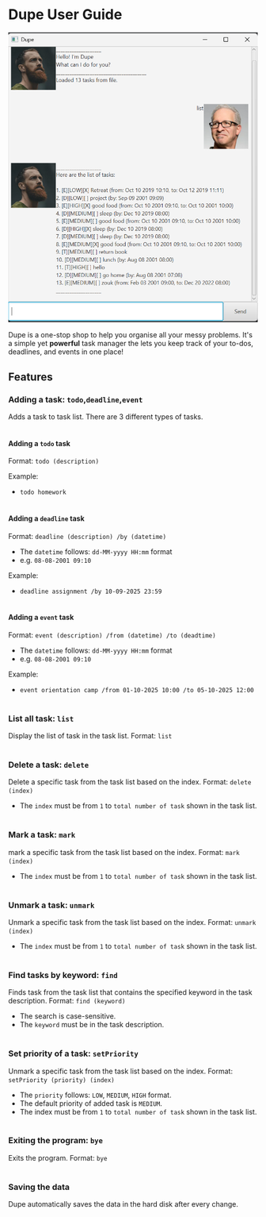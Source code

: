 # Dupe User Guide


![Ui.png](Ui.png)

Dupe is a one-stop shop to help you organise all your messy problems. 
It's a simple yet **powerful** task manager the lets you keep track of your to-dos,
deadlines, and events in one place!

## Features
### Adding a task: `todo`,`deadline`,`event`
Adds a task to task list. There are 3 different types of tasks.
<br><br>

#### Adding a `todo` task
Format: `todo (description)`

Example:
* `todo homework`
<br><br>

#### Adding a `deadline` task
Format: `deadline (description) /by (datetime)`
* The `datetime` follows: `dd-MM-yyyy HH:mm` format
* e.g. `08-08-2001 09:10` 

Example:
* `deadline assignment /by 10-09-2025 23:59`
<br><br>

#### Adding a `event` task
Format: `event (description) /from (datetime) /to (deadtime)`
* The `datetime` follows: `dd-MM-yyyy HH:mm` format
* e.g. `08-08-2001 09:10`


Example:
* `event orientation camp /from 01-10-2025 10:00 /to 05-10-2025 12:00`
  <br><br>

### List all task: `list`
Display the list of task in the task list.
Format: `list`
<br><br>

### Delete a task: `delete`
Delete a specific task from the task list based on the index.
Format: `delete (index)`
* The `index` must be from `1` to `total number of task` shown in the task list.
<br><br>

### Mark a task: `mark`
mark a specific task from the task list based on the index.
Format: `mark (index)`
* The `index` must be from `1` to `total number of task` shown in the task list.
  <br><br>

### Unmark a task: `unmark`
Unmark a specific task from the task list based on the index.
Format: `unmark (index)`
* The `index` must be from `1` to `total number of task` shown in the task list.
  <br><br>

### Find tasks by keyword: `find`
Finds task from the task list that contains the specified keyword in the task description.
Format: `find (keyword)`
* The search is case-sensitive. 
* The `keyword` must be in the task description.
<br><br>

### Set priority of a task: `setPriority`
Unmark a specific task from the task list based on the index.
Format: `setPriority (priority) (index)`
* The `priority` follows: `LOW`, `MEDIUM`, `HIGH` format.
* The default priority of added task is `MEDIUM`.
* The index must be from `1` to `total number of task` shown in the task list.
  <br><br>

### Exiting the program: `bye`
Exits the program.
Format: `bye`
<br><br>

### Saving the data
Dupe automatically saves the data in the hard disk after every change. 
